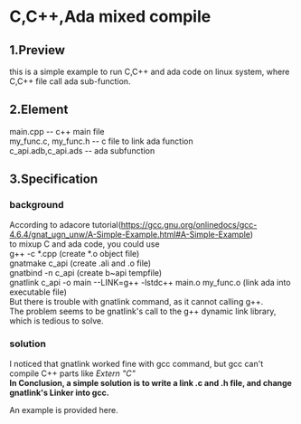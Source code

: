 # C,C++,Ada mixed compile

## __1.Preview__<br />
this is a simple example to run C,C++ and ada code on linux system, where C,C++ file call ada sub-function.

## __2.Element__<br />
main.cpp  -- c++ main file<br />
my_func.c, my_func.h  --  c file to link ada function<br />
c_api.adb,c_api.ads --  ada subfunction<br />

## __3.Specification__<br />
### background
According to adacore tutorial(https://gcc.gnu.org/onlinedocs/gcc-4.6.4/gnat_ugn_unw/A-Simple-Example.html#A-Simple-Example)<br />
to mixup C and ada code, you could use<br />
g++ -c *.cpp  (create *.o object file)<br />
gnatmake c_api  (create .ali and .o file)<br />
gnatbind -n c_api (create b~api tempfile)<br />
gnatlink c_api -o main --LINK=g++ -lstdc++ main.o my_func.o (link ada into executable file)<br />
But there is trouble with gnatlink command, as it cannot calling g++.<br />
The problem seems to be gnatlink's call to the g++ dynamic link library, which is tedious to solve.<br />
### solution
I noticed that gnatlink worked fine with gcc command, but gcc can't compile C++ parts like _Extern "C"_<br />
__In Conclusion, a simple solution is to write a link .c and .h file, and change gnatlink's Linker into gcc.__

An example is provided here.
